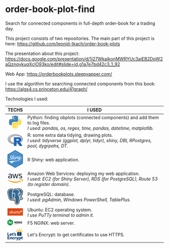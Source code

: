 # order-book-plot-find

Search for connected components in full-depth order-book for a trading day.

This project consists of two repositories. The main part of this project is here: https://github.com/leonid-tkach/order-book-plots

The presentation about this project: https://docs.google.com/presentation/d/1i27WkaikonMWRYUc3aiEB2DqW2aQznqykuqXclO93ko/edit#slide=id.g1a7e7bd42c3_1_92



Web App: https://orderbookplots.sleepyapper.com/



I use the algorithm for searching connected components from this book: https://algs4.cs.princeton.edu/41graph/

Technologies I used:

TECHS|I USED
---|---
|<img src="./pres/0python.png" width="50">|Python: finding obplots (connected components) and add them to log files.<br>*I used: pandas, os, regex, time, pandas, datetime, matplotlib.*
|<img src="./pres/0R.png" width="50">|R: some extra data tidying, drawing plots.<br>*I used: tidyverse (ggplot, dplyr, tidyr), shiny, DBI, RPostgres, pool, dygrpahs, DT.*
|<img src="./pres/0RShiny.png" width="50">|R Shiny: web application.
|<img src="./pres/0AWS.png" width="50">|Amazon Web Services: deploying my web application.<br>*I used: EC2 (for Shiny Server), RDS (for PostgreSQL), Route 53 (to register domain).*
|<img src="./pres/0Postgresql.png" width="50">|PostgreSQL: database.<br>*I used: pgAdmin, Windows PowerShell, TablePlus.*
|<img src="./pres/0ubuntu.png" width="50">|Ubuntu: EC2 operating system.<br>*I use PuTTy terminal to admin it.*
|<img src="./pres/0NGINX.png" width="50">|F5 NGINX: web server.
|<img src="./pres/0let-s-encrypt.png" width="50">|Let's Encrypt: to get certificates to use HTTPS.
